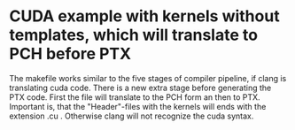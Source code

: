 # CUDA example with kernels without templates, which will translate to PCH before PTX
The makefile works similar to the five stages of compiler pipeline, if clang is translating cuda code. There is a new extra stage before generating the PTX code. First the file will translate to the PCH form an then to PTX. Important is, that the "Header"-files with the kernels will ends with the extension .cu . Otherwise clang will not recognize the cuda syntax.
